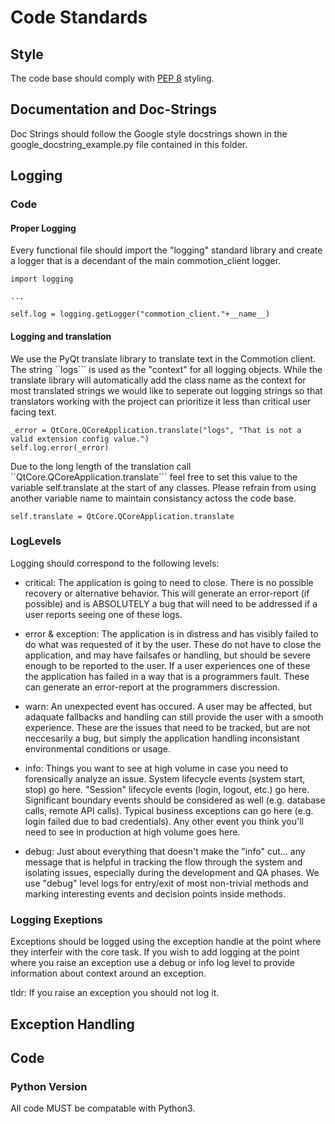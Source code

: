 # Code Standards

## Style

The code base should comply with [PEP 8](http://legacy.python.org/dev/peps/pep-0008/) styling. 

## Documentation and Doc-Strings

Doc Strings should follow the Google style docstrings shown in the google_docstring_example.py file contained in this folder.

## Logging

### Code

#### Proper Logging

Every functional file should import the "logging" standard library and create a logger that is a decendant of the main commotion_client logger.

```
import logging

...

self.log = logging.getLogger("commotion_client."+__name__)
```

#### Logging and translation

We use the PyQt translate library to translate text in the Commotion client. The string ``logs``` is used as the "context" for all logging objects. While the translate library will automatically add the class name as the context for most translated strings we would like to seperate out logging strings so that translators working with the project can prioritize it less than critical user facing text.

```
_error = QtCore.QCoreApplication.translate("logs", "That is not a valid extension config value.")
self.log.error(_error)
```

Due to the long length of the translation call ``QtCore.QCoreApplication.translate``` feel free to set this value to the variable self.translate at the start of any classes. Please refrain from using another variable name to maintain consistancy actoss the code base.

```self.translate = QtCore.QCoreApplication.translate```

### LogLevels

Logging should correspond to the following levels:

  * critical: The application is going to need to close. There is no possible recovery or alternative behavior. This will generate an error-report (if possible) and is ABSOLUTELY a bug that will need to be addressed if a user reports seeing one of these logs.
  
  * error & exception: The application is in distress and has visibly failed to do what was requested of it by the user. These do not have to close the application, and may have failsafes or handling, but should be severe enough to be reported to the user. If a user experiences one of these the application has failed in a way that is a programmers fault. These can generate an error-report at the programmers discression.

  * warn: An unexpected event has occured. A user may be affected, but adaquate fallbacks and handling can still provide the user with a smooth experience. These are the issues that need to be tracked, but are not neccesarily a bug, but simply the application handling inconsistant environmental conditions or usage.

  * info: Things you want to see at high volume in case you need to forensically analyze an issue. System lifecycle events (system start, stop) go here. "Session" lifecycle events (login, logout, etc.) go here. Significant boundary events should be considered as well (e.g. database calls, remote API calls). Typical business exceptions can go here (e.g. login failed due to bad credentials). Any other event you think you'll need to see in production at high volume goes here.

  * debug: Just about everything that doesn't make the "info" cut... any message that is helpful in tracking the flow through the system and isolating issues, especially during the development and QA phases. We use "debug" level logs for entry/exit of most non-trivial methods and marking interesting events and decision points inside methods.

### Logging Exeptions

Exceptions should be logged using the exception handle at the point where they interfeir with the core task. If you wish to add logging at the point where you raise an exception use a debug or info log level to provide information about context around an exception.

tldr: If you raise an exception you should not log it.

## Exception Handling


## Code

### Python Version
All code MUST be compatable with Python3.
